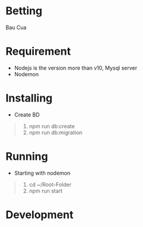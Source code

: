 # Betting
Bau Cua
# Requirement
* Nodejs is the version more than v10, Mysql server
* Nodemon
# Installing
* Create BD
> 1. npm run db:create
> 2. npm run db:migration
# Running
* Starting with nodemon
> 1. cd ~/Root-Folder
> 2. npm run start
# Development
